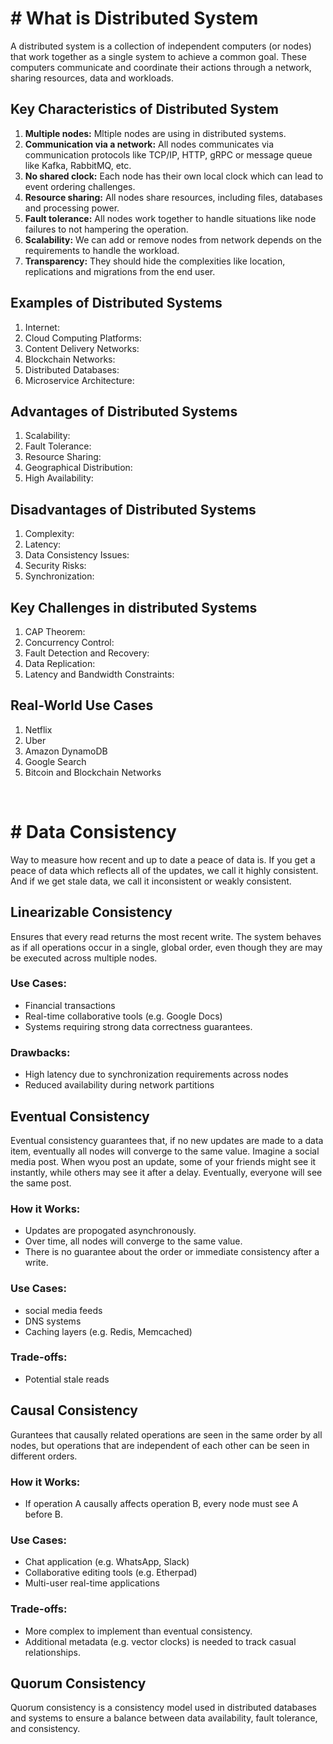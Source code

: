 # # What is Distributed System
A distributed system is a collection of independent computers (or nodes) that work together as a single system to achieve a common goal. These computers communicate and coordinate their actions through a network, sharing resources, data and workloads.

## Key Characteristics of Distributed System
1. **Multiple nodes:** Mltiple nodes are using in distributed systems.
2. **Communication via a network:** All nodes communicates via communication protocols like TCP/IP, HTTP, gRPC or message queue like Kafka, RabbitMQ, etc.
3. **No shared clock:** Each node has their own local clock which can lead to event ordering challenges.
4. **Resource sharing:** All nodes share resources, including files, databases and processing power.
5. **Fault tolerance:** All nodes work together to handle situations like node failures to not hampering the operation.
6. **Scalability:** We can add or remove nodes from network depends on the requirements to handle the workload.
7. **Transparency:** They should hide the complexities like location, replications and migrations from the end user.

## Examples of Distributed Systems
1. Internet: 
2. Cloud Computing Platforms:
3. Content Delivery Networks:
4. Blockchain Networks:
5. Distributed Databases:
6. Microservice Architecture:

## Advantages of Distributed Systems
1. Scalability:
2. Fault Tolerance:
3. Resource Sharing:
4. Geographical Distribution:
5. High Availability:

## Disadvantages of Distributed Systems
1. Complexity:
2. Latency:
3. Data Consistency Issues:
4. Security Risks:
5. Synchronization:

## Key Challenges in distributed Systems
1. CAP Theorem:
2. Concurrency Control:
3. Fault Detection and Recovery:
4. Data Replication:
5. Latency and Bandwidth Constraints:

## Real-World Use Cases
1. Netflix
2. Uber
3. Amazon DynamoDB
4. Google Search
5. Bitcoin and Blockchain Networks




<br>

# # Data Consistency
Way to measure how recent and up to date a peace of data is. If you get a peace of data which reflects all of the updates, we call it highly consistent. And if we get stale data, we call it inconsistent or weakly consistent.

## Linearizable Consistency
Ensures that every read returns the most recent write. The system behaves as if all operations occur in a single, global order, even though they are may be executed across multiple nodes.

### Use Cases:
- Financial transactions
- Real-time collaborative tools (e.g. Google Docs)
- Systems requiring strong data correctness guarantees.

### Drawbacks:
- High latency due to synchronization requirements across nodes
- Reduced availability during network partitions

## Eventual Consistency
Eventual consistency guarantees that, if no new updates are made to a data item, eventually all nodes will converge to the same value. Imagine a social media post. When wyou post an update, some of your friends might see it instantly, while others may see it after a delay. Eventually, everyone will see the same post.

### How it Works:
- Updates are propogated asynchronously.
- Over time, all nodes will converge to the same value.
- There is no guarantee about the order or immediate consistency after a write.

### Use Cases:
- social media feeds
- DNS systems
- Caching layers (e.g. Redis, Memcached)

### Trade-offs:
- Potential stale reads

## Causal Consistency
Gurantees that causally related operations are seen in the same order by all nodes, but operations that are independent of each other can be seen in different orders. 

### How it Works:
- If operation A causally affects operation B, every node must see A before B.

### Use Cases:
- Chat application (e.g. WhatsApp, Slack)
- Collaborative editing tools (e.g. Etherpad)
- Multi-user real-time applications

### Trade-offs:
- More complex to implement than eventual consistency.
- Additional metadata (e.g. vector clocks) is needed to track casual relationships.

## Quorum Consistency
Quorum consistency is a consistency model used in distributed databases and systems to ensure a balance between data availability, fault tolerance, and consistency.